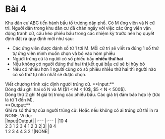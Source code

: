 # Bài 4
Khu dân cư ABC tiến hành bầu tổ trưởng dân phố. Có M ứng viên và N cử tri. Người dân trong khu dân cư đã chán ngấy với việc các ứng viên vận động tranh cử, câu kéo phiếu bầu trong các nhiệm kỳ trước nên họ quyết định đặt ra quy định mới như sau: <br />
* Các ứng viên được đánh số từ 1 tới M. Mỗi cử tri sẽ viết ra đúng 1 số thứ tự ứng viên mình muốn chọn và bỏ vào hòm phiếu
* Người trúng cử là người có số phiếu bầu **nhiều thứ hai**
* Nếu không có người đứng thứ hai thì kết quả bầu cử sẽ bị hủy bỏ
* Nếu có nhiều hơn 1 người cùng có số phiếu nhiều thứ hai thì người nào có số thứ tự nhỏ nhất sẽ được chọn.
<!--->
Viết chương trình xác định người trúng cử.

**Input:** <br />
Dòng đầu ghi hai số N và M ($1 < M < 10$, $5 < N < 500$). <br />
Dòng thứ 2 ghi N giá trị trong các phiếu bầu. Các giá trị đảm bảo hợp lệ (tức là từ 1 đến M). <br />

**Output:** <br />
Ghi ra số thứ tự của người trúng cử. Hoặc nếu không có ai trúng cử thì in ra NONE.

Ví dụ: <br />
|Input|Output|
|:--- |:---  |
|10 4<br>2 3 1 2 3 4 1 2 3 2|3|
|8 4<br>1 2 3 4 4 3 2 1|NONE|
